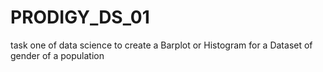# PRODIGY_DS_01
task one of data science to create a Barplot or Histogram for a Dataset of gender of a population
